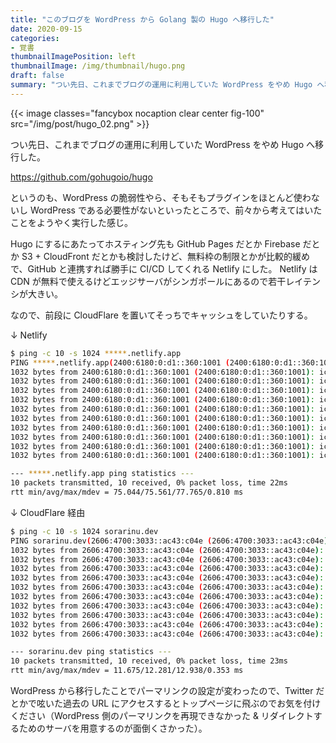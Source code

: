 ```yaml
---
title: "このブログを WordPress から Golang 製の Hugo へ移行した"
date: 2020-09-15
categories:
- 覚書
thumbnailImagePosition: left
thumbnailImage: /img/thumbnail/hugo.png
draft: false
summary: "つい先日、これまでブログの運用に利用していた WordPress をやめ Hugo へ移行した。"
---
```


{{< image classes="fancybox nocaption clear center fig-100" src="/img/post/hugo_02.png" >}}

つい先日、これまでブログの運用に利用していた WordPress をやめ Hugo へ移行した。

https://github.com/gohugoio/hugo

というのも、WordPress の脆弱性やら、そもそもプラグインをほとんど使わないし WordPress である必要性がないといったところで、前々から考えてはいたことをようやく実行した感じ。

Hugo にするにあたってホスティング先も GitHub Pages だとか Firebase だとか S3 + CloudFront だとかも検討したけど、無料枠の制限とかが比較的緩めで、GitHub と連携すれば勝手に CI/CD してくれる Netlify にした。
Netlify は CDN が無料で使えるけどエッジサーバがシンガポールにあるので若干レイテンシが大きい。

なので、前段に CloudFlare を置いてそっちでキャッシュをしていたりする。

↓ Netlify
```bash
$ ping -c 10 -s 1024 *****.netlify.app
PING *****.netlify.app(2400:6180:0:d1::360:1001 (2400:6180:0:d1::360:1001)) 1024 data bytes
1032 bytes from 2400:6180:0:d1::360:1001 (2400:6180:0:d1::360:1001): icmp_seq=1 ttl=44 time=77.8 ms
1032 bytes from 2400:6180:0:d1::360:1001 (2400:6180:0:d1::360:1001): icmp_seq=2 ttl=44 time=75.0 ms
1032 bytes from 2400:6180:0:d1::360:1001 (2400:6180:0:d1::360:1001): icmp_seq=3 ttl=44 time=75.4 ms
1032 bytes from 2400:6180:0:d1::360:1001 (2400:6180:0:d1::360:1001): icmp_seq=4 ttl=44 time=75.3 ms
1032 bytes from 2400:6180:0:d1::360:1001 (2400:6180:0:d1::360:1001): icmp_seq=5 ttl=44 time=75.4 ms
1032 bytes from 2400:6180:0:d1::360:1001 (2400:6180:0:d1::360:1001): icmp_seq=6 ttl=44 time=75.2 ms
1032 bytes from 2400:6180:0:d1::360:1001 (2400:6180:0:d1::360:1001): icmp_seq=7 ttl=44 time=75.6 ms
1032 bytes from 2400:6180:0:d1::360:1001 (2400:6180:0:d1::360:1001): icmp_seq=8 ttl=44 time=75.1 ms
1032 bytes from 2400:6180:0:d1::360:1001 (2400:6180:0:d1::360:1001): icmp_seq=9 ttl=44 time=75.5 ms
1032 bytes from 2400:6180:0:d1::360:1001 (2400:6180:0:d1::360:1001): icmp_seq=10 ttl=44 time=75.4 ms

--- *****.netlify.app ping statistics ---
10 packets transmitted, 10 received, 0% packet loss, time 22ms
rtt min/avg/max/mdev = 75.044/75.561/77.765/0.810 ms
```

↓ CloudFlare 経由
```bash
$ ping -c 10 -s 1024 sorarinu.dev
PING sorarinu.dev(2606:4700:3033::ac43:c04e (2606:4700:3033::ac43:c04e)) 1024 data bytes
1032 bytes from 2606:4700:3033::ac43:c04e (2606:4700:3033::ac43:c04e): icmp_seq=1 ttl=54 time=12.9 ms
1032 bytes from 2606:4700:3033::ac43:c04e (2606:4700:3033::ac43:c04e): icmp_seq=2 ttl=54 time=12.2 ms
1032 bytes from 2606:4700:3033::ac43:c04e (2606:4700:3033::ac43:c04e): icmp_seq=3 ttl=54 time=12.3 ms
1032 bytes from 2606:4700:3033::ac43:c04e (2606:4700:3033::ac43:c04e): icmp_seq=4 ttl=54 time=12.1 ms
1032 bytes from 2606:4700:3033::ac43:c04e (2606:4700:3033::ac43:c04e): icmp_seq=5 ttl=54 time=12.2 ms
1032 bytes from 2606:4700:3033::ac43:c04e (2606:4700:3033::ac43:c04e): icmp_seq=6 ttl=54 time=12.7 ms
1032 bytes from 2606:4700:3033::ac43:c04e (2606:4700:3033::ac43:c04e): icmp_seq=7 ttl=54 time=11.7 ms
1032 bytes from 2606:4700:3033::ac43:c04e (2606:4700:3033::ac43:c04e): icmp_seq=8 ttl=54 time=12.0 ms
1032 bytes from 2606:4700:3033::ac43:c04e (2606:4700:3033::ac43:c04e): icmp_seq=9 ttl=54 time=12.2 ms
1032 bytes from 2606:4700:3033::ac43:c04e (2606:4700:3033::ac43:c04e): icmp_seq=10 ttl=54 time=12.5 ms

--- sorarinu.dev ping statistics ---
10 packets transmitted, 10 received, 0% packet loss, time 23ms
rtt min/avg/max/mdev = 11.675/12.281/12.938/0.353 ms
```

WordPress から移行したことでパーマリンクの設定が変わったので、Twitter だとかで呟いた過去の URL にアクセスするとトップページに飛ぶのでお気を付けください（WordPress 側のパーマリンクを再現できなかった & リダイレクトするためのサーバを用意するのが面倒くさかった）。